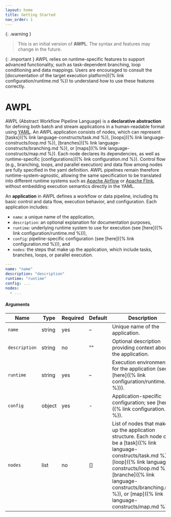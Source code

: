 ```yaml
---
layout: home
title: Getting Started
nav_order: 1
---
```


{: .warning }
> This is an initial version of **AWPL**. The syntax and features may change in the future.

{: .important }
AWPL relies on runtime-specific features to support advanced functionality, such as task-dependent branching, loop conditioning and data mappings. Users are encouraged to consult the [documentation of the target execution platform]({% link configuration/runtime.md %}) to understand how to use these features correctly.

# AWPL

AWPL (Abstract Workflow Pipeline Language) is a **declarative abstraction** for defining both batch and stream applications in a human-readable format using [YAML](https://yaml.org/). 
An AWPL application consists of nodes, which can represent [tasks]({% link language-constructs/task.md %}), [loops]({% link language-constructs/loop.md %}), 
[branches]({% link language-constructs/branching.md %}), or [maps]({% link language-constructs/map.md %}). Each node declares its dependencies, 
as well as runtime-specific [configurations]({% link configuration.md %}). Control flow (e.g., branching, loops, and parallel execution) and data flow among nodes 
are fully specified in the yaml definition. AWPL pipelines remain therefore runtime-system-agnostic, allowing the same specification to be translated into different runtime systems 
such as [Apache Airflow](https://airflow.apache.org/) or [Apache Flink](https://flink.apache.org/), without embedding execution semantics directly in the YAML.

An **application** in AWPL defines a workflow or data pipeline, including its basic control and data flow, execution behavior, and configuration. Each application includes:

- `name`: a unique name of the application,
- `description`: an optional explanation for documentation purposes,
- `runtime`: underlying runtime system to use for execution (see [here]({% link configuration/runtime.md %})),
- `config`: pipeline-specific configuration (see [here]({% link configuration.md %})), and
- `nodes`: the steps that make up the application, which include tasks, branches, loops, or parallel execution.

```yaml
---
name: "name"
description: "description"
runtime: "runtime"
config: ...
nodes:
  - ...
```

#### Arguments

| Name           | Type    | Required | Default | Description                                                                                                                                                                                                                                                                       |
|----------------|---------|----------|---------|-----------------------------------------------------------------------------------------------------------------------------------------------------------------------------------------------------------------------------------------------------------------------------------|
| `name`         | string  | yes      | –       | Unique name of the application.                                                                                                                                                                                                                                                   |
| `description`  | string  | no       | ""      | Optional description providing context about the application.                                                                                                                                                                                                                     |
| `runtime`      | string  | yes      | –       | Execution environment for the application (see [here]({% link configuration/runtime.md %})).                                                                                                                                                                                      |
| `config`       | object  | yes      | -       | Application-specific configuration; see [here]({% link configuration.md %}).                                                                                                                                                                                                      |
| `nodes`        | list    | no       | []      | List of nodes that make up the application structure. Each node can be a [task]({% link language-constructs/task.md %}), [loop]({% link language-constructs/loop.md %}), [branche]({% link language-constructs/branching.md %}), or [map]({% link language-constructs/map.md %}). |
